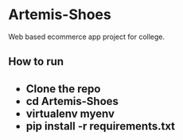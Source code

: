 # Artemis-Shoes
Web based ecommerce app project for college.

<h2>How to run <h2>
<ul>
  <li>Clone the repo</li>
  <li>cd Artemis-Shoes </li>
  <li>virtualenv myenv</li>
  <li>pip install -r requirements.txt</li>
</ul>
  
